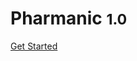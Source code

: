 # Pharmanic <small>1.0</small>

<!-- > A magical documentation site generator. -->

[Get Started](frontend-installation.md)
